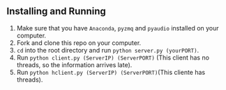## Installing and Running

1. Make sure that you have `Anaconda`, `pyzmq` and `pyaudio` installed on your computer.
2. Fork and clone this repo on your computer.
3. `cd` into the root directory and run `python server.py (yourPORT)`.
4. Run `python client.py (ServerIP) (ServerPORT)` (This client has no threads, so the information arrives late).
4. Run `python hclient.py (ServerIP) (ServerPORT)`(This cliente has threads).